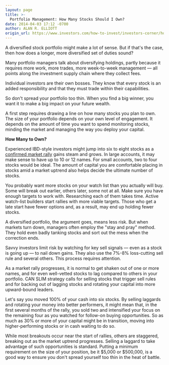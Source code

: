 ```yaml
---
layout: page
title: >-
  Portfolio Management: How Many Stocks Should I Own?
date: 2014-04-03 17:12 -0700
author: ALAN R. ELLIOTT
origin_url: https://www.investors.com/how-to-invest/investors-corner/how-to-keep-your-stock-portfolio-in-check/
---
```


A diversified stock portfolio might make a lot of sense. But if that's the case, then how does a longer, more diversified set of duties sound?

Many portfolio managers talk about diversifying holdings, partly because it requires more work, more trades, more week-to-week management — all points along the investment supply chain where they collect fees.

Individual investors are their own bosses. They know that every stock is an added responsibility and that they must trade within their capabilities.

So don't spread your portfolio too thin. When you find a big winner, you want it to make a big impact on your future wealth.

A first step requires drawing a line on how many stocks you plan to own. The size of your portfolio depends on your own level of engagement. It depends on the amount of time you want to spend monitoring stocks, minding the market and managing the way you deploy your capital.

**How Many to Own?**

Experienced IBD-style investors might jump into six to eight stocks as a [confirmed market rally](http://education.investors.com/investors-corner/681109-basic-follow-through-day-rules.htm?ntt=follow-through) gains steam and grows. In large accounts, it may make sense to have up to 10 or 12 names. For small accounts, two to four stocks would be ideal. The amount of capital you are comfortable placing in stocks amid a market uptrend also helps decide the ultimate number of stocks.

You probably want more stocks on your watch list than you actually will buy. Some will break out earlier, others later, some not at all. Make sure you have enough targets to work with. Researching each of them takes time. Active watch-list builders start rallies with more viable targets. Those who get a late start have fewer options and, as a result, may end up holding fewer stocks.

A diversified portfolio, the argument goes, means less risk. But when markets turn down, managers often employ the "stay and pray" method. They hold even badly tanking stocks and sort out the mess when the correction ends.

Savvy investors limit risk by watching for key sell signals — even as a stock is going up — to nail down gains. They also use the 7%-8% loss-cutting sell rule and several others. This process requires attention.

As a market rally progresses, it is normal to get shaken out of one or more names, and for even well-vetted stocks to lag compared to others in your portfolio. CAN SLIM strategy calls for selling stocks that trigger sell rules and for backing out of lagging stocks and rotating your capital into more upward-bound leaders.

Let's say you moved 100% of your cash into six stocks. By selling laggards and rotating your money into better performers, it might mean that, in the first several months of the rally, you sold two and intensified your focus on the remaining four as you watched for follow-on buying opportunities. So as much as 30% or more of your capital might be in transition, moving into higher-performing stocks or in cash waiting to do so.

While most breakouts occur near the start of rallies, others are staggered, breaking out as the market uptrend progresses. Selling a laggard to take advantage of such opportunities is standard. Putting a minimum requirement on the size of your position, be it \$5,000 or \$500,000, is a good way to ensure you don't spread yourself too thin in the heat of battle.
